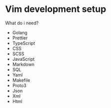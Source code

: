 # Vim development setup

What do i need?

- Golang
- Prettier
- TypeScript
- CSS
- SCSS
- JavaScript
- Markdown
- SQL
- Yaml
- Makefile
- Proto3
- Json
- Xml
- Html
